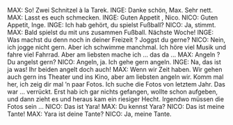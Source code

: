 MAX:
So! Zwei Schnitzel à la Tarek.
INGE:
Danke schön, Max. Sehr nett.
MAX:
Lasst es euch schmecken.
INGE:
Guten Appetit , Nico.
NICO:
Guten Appetit, Inge.
INGE:
Ich hab gehört, du spielst Fußball?
NICO:
Ja, stimmt.
MAX:
Bald spielst du mit uns zusammen Fußball. Nächste Woche!
INGE:
Was machst du denn noch in deiner Freizeit ? Joggst du gerne?
NICO:
Nein, ich jogge nicht gern. Aber ich schwimme manchmal. Ich höre viel Musik und fahre viel Fahrrad. Aber am liebsten mache ich … das da ...
MAX:
Angeln ? Du angelst gern?
NICO:
Angeln, ja. Ich gehe gern angeln.
INGE:
Na, das ist ja was! Ihr beiden angelt doch auch!
MAX:
Wenn wir Zeit haben. Wir gehen auch gern ins Theater und ins Kino, aber am liebsten angeln wir. Komm mal her, ich zeig dir mal ’n paar Fotos. Ich suche die Fotos von letztem Jahr. Das war … verrückt. Erst hab ich gar nichts gefangen, wollte schon aufgeben, und dann zieht es und heraus kam ein riesiger Hecht. Irgendwo müssen die Fotos sein …
NICO:
Das ist Yara!
MAX:
Du kennst Yara?
NICO:
Das ist meine Tante!
MAX:
Yara ist deine Tante?
NICO:
Ja, meine Tante.

